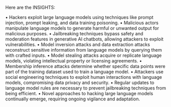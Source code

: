 Here are the INSIGHTS:

• Hackers exploit large language models using techniques like prompt injection, prompt leaking, and data training poisoning.
• Malicious actors manipulate language models to generate harmful or unwanted output for malicious purposes.
• Jailbreaking techniques bypass safety and moderation features in generative AI chatbots, allowing attackers to exploit vulnerabilities.
• Model inversion attacks and data extraction attacks reconstruct sensitive information from language models by querying them with crafted inputs.
• Model stealing attacks acquire or replicate language models, violating intellectual property or licensing agreements.
• Membership inference attacks determine whether specific data points were part of the training dataset used to train a language model.
• Attackers use social engineering techniques to exploit human interactions with language models, compromising data privacy and security.
• Regular updates to language model rules are necessary to prevent jailbreaking techniques from being efficient.
• Novel approaches to hacking large language models continually emerge, requiring ongoing vigilance and adaptation.
